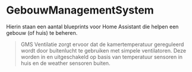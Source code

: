 # GebouwManagementSystem
Hierin staan een aantal blueprints voor Home Assistant die helpen een gebouw (of huis) te beheren.
> GMS Ventilatie zorgt ervoor dat de kamertemperatuur gereguleerd wordt door buitenlucht te gebruiken met simpele ventilatoren. Deze worden in en uitgeschakeld op basis van temperatuur sensoren in huis en de weather sensoren buiten.
